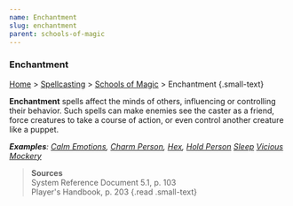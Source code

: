 ```yaml
---
name: Enchantment
slug: enchantment
parent: schools-of-magic
---
```

### Enchantment
[Home](dm-operations-center) > [Spellcasting](spellcasting) > [Schools of Magic](schools-of-magic) > Enchantment {.small-text}

**Enchantment** spells affect the minds of others, influencing or controlling their behavior. Such spells can make enemies see the caster as a friend, force creatures to take a course of action, or even control another creature like a puppet.

***Examples**: [Calm Emotions](/spell/calm-emotions), [Charm Person](/spell/charm-person), [Hex](/spell/hex), [Hold Person](/spell/hold-person) [Sleep](/spell/sleep) [Vicious Mockery](/spell/vicious-mockery)*

> **Sources** <br/>
> System Reference Document 5.1, p. 103<br/>
> Player's Handbook, p. 203
{.read .small-text}

